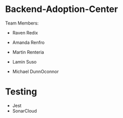 # Backend-Adoption-Center

Team Members:
- Raven Redix
- Amanda Renfro
- Martin Renteria
- Lamin Suso

- Michael DunnOconnor

# Testing 

- Jest
- SonarCloud
